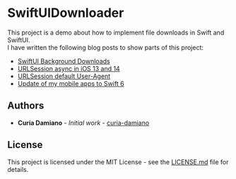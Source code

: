 # SwiftUIDownloader

This project is a demo about how to implement file downloads in Swift and SwiftUI.\
I have written the following blog posts to show parts of this project:
* [SwiftUI Background Downloads](https://curia.me/swiftui-background-downloads/)
* [URLSession async in iOS 13 and 14](https://curia.me/urlsession-async-in-ios-13-and-14/)
* [URLSession default User-Agent](https://curia.me/urlsession-default-user-agent/)
* [Update of my mobile apps to Swift 6](https://curia.me/update-of-my-mobile-apps-to-swift-6/)

## Authors

* **Curia Damiano** - *Initial work* - [curia-damiano](https://github.com/curia-damiano)

## License

This project is licensed under the MIT License - see the [LICENSE.md](LICENSE.md) file for details.
